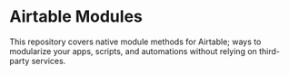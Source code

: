 # Airtable Modules

This repository covers native module methods for Airtable; ways to modularize your apps, scripts, and automations without relying on third-party services.
